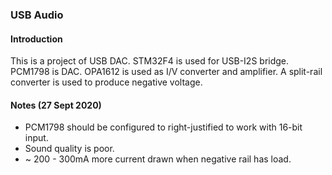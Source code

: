 ### USB Audio

#### Introduction

This is a project of USB DAC. STM32F4 is used for USB-I2S bridge. PCM1798 is DAC. OPA1612 is used as I/V converter and amplifier. A split-rail converter is used to produce negative voltage.

#### Notes (27 Sept 2020)
* PCM1798 should be configured to right-justified to work with 16-bit input.
* Sound quality is poor.
* ~ 200 - 300mA more current drawn when negative rail has load.
